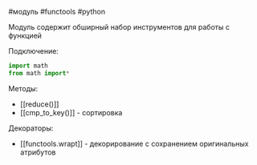 #модуль #functools #python 

Модуль содержит обширный набор инструментов для работы с функцией

Подключение:
```python
import math
from math import*
```

Методы:
- [[reduce()]] 
- [[cmp_to_key()]] - сортировка

Декораторы:
 - [[functools.wrapt]] - декорирование с сохранением оригинальных атрибутов